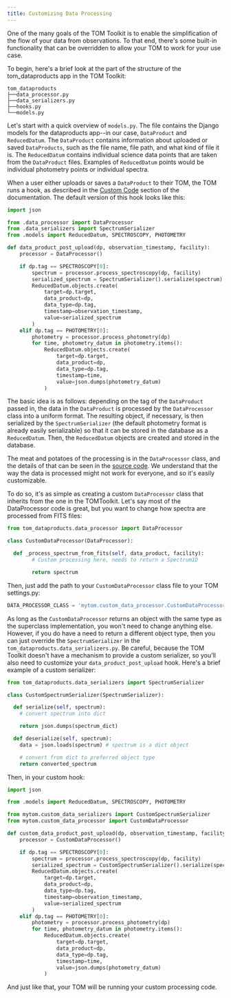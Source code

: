 ```yaml
---
title: Customizing Data Processing
---
```


One of the many goals of the TOM Toolkit is to enable the simplification of the flow of your data from observations. To
that end, there's some built-in functionality that can be overridden to allow your TOM to work for your use case.

To begin, here's a brief look at the part of the structure of the tom_dataproducts app in the TOM Toolkit:

```
tom_dataproducts
├──data_processor.py
├──data_serializers.py
├──hooks.py
└──models.py
```

Let's start with a quick overview of `models.py`. The file contains the Django models for the dataproducts app--in our
case, `DataProduct` and `ReducedDatum`. The `DataProduct` contains information about uploaded or saved `DataProducts`,
such as the file name, file path, and what kind of file it is. The `ReducedDatum` contains individual science data
points that are taken from the `DataProduct` files. Examples of `ReducedDatum` points would be individual photometry
points or individual spectra.

When a user either uploads or saves a `DataProduct` to their TOM, the TOM runs a hook, as described in the
[Custom Code](/docs/custom_code) section of the documentation. The default version of this hook looks like this:

```python
import json

from .data_processor import DataProcessor
from .data_serializers import SpectrumSerializer
from .models import ReducedDatum, SPECTROSCOPY, PHOTOMETRY

def data_product_post_upload(dp, observation_timestamp, facility):
    processor = DataProcessor()

    if dp.tag == SPECTROSCOPY[0]:
        spectrum = processor.process_spectroscopy(dp, facility)
        serialized_spectrum = SpectrumSerializer().serialize(spectrum)
        ReducedDatum.objects.create(
            target=dp.target,
            data_product=dp,
            data_type=dp.tag,
            timestamp=observation_timestamp,
            value=serialized_spectrum
        )
    elif dp.tag == PHOTOMETRY[0]:
        photometry = processor.process_photometry(dp)
        for time, photometry_datum in photometry.items():
            ReducedDatum.objects.create(
                target=dp.target,
                data_product=dp,
                data_type=dp.tag,
                timestamp=time,
                value=json.dumps(photometry_datum)
            )
```

The basic idea is as follows: depending on the tag of the `DataProduct` passed in, the data in the `DataProduct` is
processed by the `DataProcessor` class into a uniform format. The resulting object, if necessary, is then serialized
by the `SpectrumSerializer` (the default photometry format is already easily serializable) so that it can be stored
in the database as a `ReducedDatum`. Then, the `ReducedDatum` objects are created and stored in the database.

The meat and potatoes of the processing is in the `DataProcessor` class, and the details of that can be seen in the
[source code](https://github.com/TOMToolkit/tom_base/tree/master/tom_dataproducts/data_processor.py). We understand
that the way the data is processed might not work for everyone, and so it's easily customizable.

To do so, it's as simple as creating a custom `DataProcessor` class that inherits from the one in the TOMToolkit. Let's
say most of the DataProcessor code is great, but you want to change how spectra are processed from FITS files:

```python
from tom_dataproducts.data_processor import DataProcessor

class CustomDataProcessor(DataProcessor):

  def _process_spectrum_from_fits(self, data_product, facility):
        # Custom processing here, needs to return a Spectrum1D

        return spectrum
```

Then, just add the path to your `CustomDataProcessor` class file to your TOM settings.py:

```python
DATA_PROCESSOR_CLASS = 'mytom.custom_data_processor.CustomDataProcessor'
```

As long as the `CustomDataProcessor` returns an object with the same type as the superclass implementation, you won't
need to change anything else. However, if you do have a need to return a different object type, then you can just
override the `SpectrumSerializer` in the `tom_dataproducts.data_serializers.py`. Be careful, because the TOM Toolkit
doesn't have a mechanism to provide a custom serializer, so you'll also need to customize your
`data_product_post_upload` hook. Here's a brief example of a custom serializer:

```python
from tom_dataproducts.data_serializers import SpectrumSerializer

class CustomSpectrumSerializer(SpectrumSerializer):

  def serialize(self, spectrum):
    # convert spectrum into dict

    return json.dumps(spectrum_dict)

  def deserialize(self, spectrum):
    data = json.loads(spectrum) # spectrum is a dict object

    # convert from dict to preferred object type
    return converted_spectrum
```

Then, in your custom hook:

```python
import json

from .models import ReducedDatum, SPECTROSCOPY, PHOTOMETRY

from mytom.custom_data_serializers import CustomSpectrumSerializer
from mytom.custom_data_processor import CustomDataProcessor

def custom_data_product_post_upload(dp, observation_timestamp, facility):
    processor = CustomDataProcessor()

    if dp.tag == SPECTROSCOPY[0]:
        spectrum = processor.process_spectroscopy(dp, facility)
        serialized_spectrum = CustomSpectrumSerializer().serialize(spectrum)
        ReducedDatum.objects.create(
            target=dp.target,
            data_product=dp,
            data_type=dp.tag,
            timestamp=observation_timestamp,
            value=serialized_spectrum
        )
    elif dp.tag == PHOTOMETRY[0]:
        photometry = processor.process_photometry(dp)
        for time, photometry_datum in photometry.items():
            ReducedDatum.objects.create(
                target=dp.target,
                data_product=dp,
                data_type=dp.tag,
                timestamp=time,
                value=json.dumps(photometry_datum)
            )
```

And just like that, your TOM will be running your custom processing code.